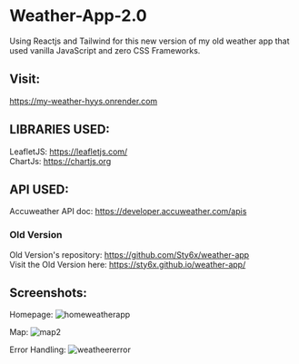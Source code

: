 # Weather-App-2.0
Using Reactjs and Tailwind for this new version of my old weather app that used vanilla JavaScript and zero CSS Frameworks.

## Visit:
https://my-weather-hyys.onrender.com

## LIBRARIES USED:
LeafletJS: https://leafletjs.com/
<br>ChartJs: https://chartjs.org</br>

## API USED:
Accuweather API doc: https://developer.accuweather.com/apis

### Old Version
Old Version's repository: https://github.com/Sty6x/weather-app 
<br>Visit the Old Version here: https://sty6x.github.io/weather-app/</br>

## Screenshots:
Homepage:
![homeweatherapp](https://user-images.githubusercontent.com/53662191/222187438-dce79402-9249-4ed7-ab7a-671498d81c9e.png)

Map:
![map2](https://user-images.githubusercontent.com/53662191/222187505-a61d6790-d3af-43de-a2f7-ba0899c67f54.png)

Error Handling:
![weatheererror](https://user-images.githubusercontent.com/53662191/222187518-dcb2b21c-3435-4a68-bb49-218e3f512416.png)
